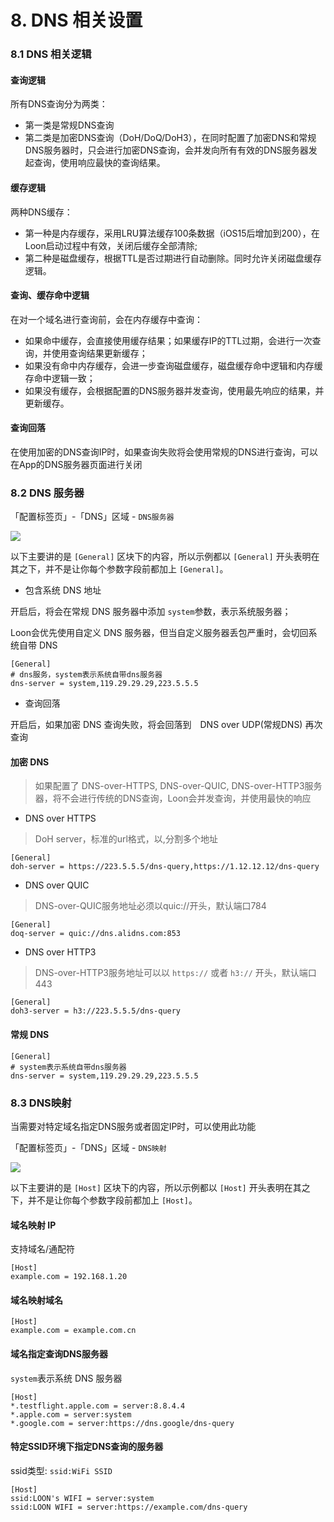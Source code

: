 # 8. DNS 相关设置

### 8.1 DNS 相关逻辑

#### 查询逻辑

所有DNS查询分为两类：
- 第一类是常规DNS查询
- 第二类是加密DNS查询（DoH/DoQ/DoH3），在同时配置了加密DNS和常规DNS服务器时，只会进行加密DNS查询，会并发向所有有效的DNS服务器发起查询，使用响应最快的查询结果。

#### 缓存逻辑

两种DNS缓存：
- 第一种是内存缓存，采用LRU算法缓存100条数据（iOS15后增加到200），在Loon启动过程中有效，关闭后缓存全部清除;
- 第二种是磁盘缓存，根据TTL是否过期进行自动删除。同时允许关闭磁盘缓存逻辑。

#### 查询、缓存命中逻辑

在对一个域名进行查询前，会在内存缓存中查询：
- 如果命中缓存，会直接使用缓存结果；如果缓存IP的TTL过期，会进行一次查询，并使用查询结果更新缓存；
- 如果没有命中内存缓存，会进一步查询磁盘缓存，磁盘缓存命中逻辑和内存缓存命中逻辑一致；
- 如果没有缓存，会根据配置的DNS服务器并发查询，使用最先响应的结果，并更新缓存。

#### 查询回落

在使用加密的DNS查询IP时，如果查询失败将会使用常规的DNS进行查询，可以在App的DNS服务器页面进行关闭

### 8.2 DNS 服务器

「配置标签页」-「DNS」区域 - `DNS服务器`

<img src="https://raw.githubusercontent.com/Repcz/Tool/X/Loon/Photo/8.2.PNG" >

以下主要讲的是 `[General]` 区块下的内容，所以示例都以 `[General]` 开头表明在其之下，并不是让你每个参数字段前都加上 `[General]`。


- 包含系统 DNS 地址

开启后，将会在常规 DNS 服务器中添加 `system`参数，表示系统服务器；

Loon会优先使用自定义 DNS 服务器，但当自定义服务器丢包严重时，会切回系统自带 DNS

```
[General]
# dns服务，system表示系统自带dns服务器
dns-server = system,119.29.29.29,223.5.5.5
```

- 查询回落

开启后，如果加密 DNS 查询失败，将会回落到　DNS over UDP(常规DNS) 再次查询

#### 加密 DNS

> 如果配置了 DNS-over-HTTPS, DNS-over-QUIC, DNS-over-HTTP3服务器，将不会进行传统的DNS查询，Loon会并发查询，并使用最快的响应


- DNS over HTTPS

> DoH server，标准的url格式，以,分割多个地址


```
[General]
doh-server = https://223.5.5.5/dns-query,https://1.12.12.12/dns-query
```

- DNS over QUIC

> DNS-over-QUIC服务地址必须以quic://开头，默认端口784

```
[General]
doq-server = quic://dns.alidns.com:853
```

- DNS over HTTP3

> DNS-over-HTTP3服务地址可以以 `https://` 或者 `h3://` 开头，默认端口443

```
[General]
doh3-server = h3://223.5.5.5/dns-query
```

#### 常规 DNS

```
[General]
# system表示系统自带dns服务器
dns-server = system,119.29.29.29,223.5.5.5
```

### 8.3 DNS映射


当需要对特定域名指定DNS服务或者固定IP时，可以使用此功能

「配置标签页」-「DNS」区域 - `DNS映射`

<img src="https://raw.githubusercontent.com/Repcz/Tool/X/Loon/Photo/8.3.PNG" >


以下主要讲的是 `[Host]` 区块下的内容，所以示例都以 `[Host]` 开头表明在其之下，并不是让你每个参数字段前都加上 `[Host]`。


#### 域名映射 IP

支持域名/通配符

```
[Host]
example.com = 192.168.1.20

```

#### 域名映射域名

```
[Host]
example.com = example.com.cn

```

#### 域名指定查询DNS服务器

`system`表示系统 DNS 服务器

```
[Host]
*.testflight.apple.com = server:8.8.4.4
*.apple.com = server:system
*.google.com = server:https://dns.google/dns-query

```

#### 特定SSID环境下指定DNS查询的服务器

ssid类型: `ssid:WiFi SSID`

```
[Host]
ssid:LOON's WIFI = server:system
ssid:LOON WIFI = server:https://example.com/dns-query

```